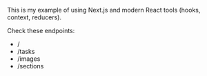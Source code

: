 This is my example of using Next.js and modern React tools (hooks, context, reducers).

Check these endpoints:
- /
- /tasks
- /images
- /sections